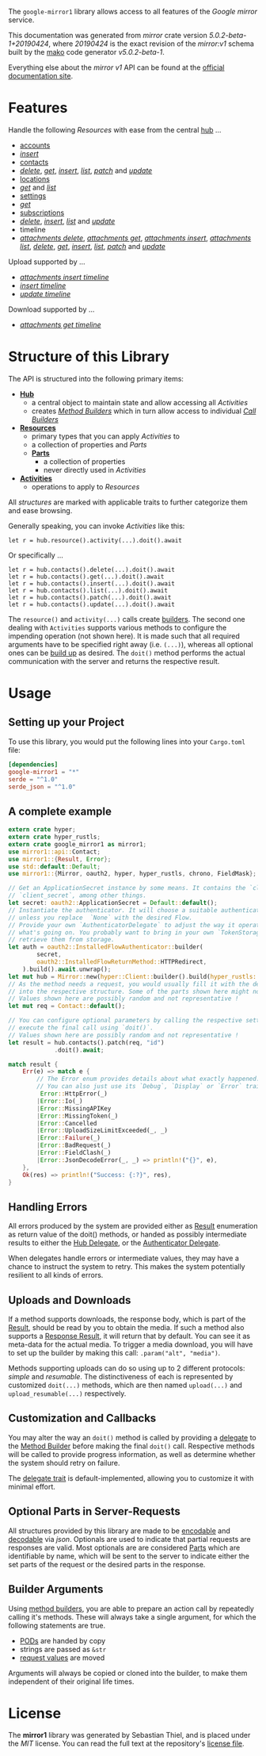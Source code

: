 <!---
DO NOT EDIT !
This file was generated automatically from 'src/generator/templates/api/README.md.mako'
DO NOT EDIT !
-->
The `google-mirror1` library allows access to all features of the *Google mirror* service.

This documentation was generated from *mirror* crate version *5.0.2-beta-1+20190424*, where *20190424* is the exact revision of the *mirror:v1* schema built by the [mako](http://www.makotemplates.org/) code generator *v5.0.2-beta-1*.

Everything else about the *mirror* *v1* API can be found at the
[official documentation site](https://developers.google.com/glass).
# Features

Handle the following *Resources* with ease from the central [hub](https://docs.rs/google-mirror1/5.0.2-beta-1+20190424/google_mirror1/Mirror) ... 

* [accounts](https://docs.rs/google-mirror1/5.0.2-beta-1+20190424/google_mirror1/api::Account)
 * [*insert*](https://docs.rs/google-mirror1/5.0.2-beta-1+20190424/google_mirror1/api::AccountInsertCall)
* [contacts](https://docs.rs/google-mirror1/5.0.2-beta-1+20190424/google_mirror1/api::Contact)
 * [*delete*](https://docs.rs/google-mirror1/5.0.2-beta-1+20190424/google_mirror1/api::ContactDeleteCall), [*get*](https://docs.rs/google-mirror1/5.0.2-beta-1+20190424/google_mirror1/api::ContactGetCall), [*insert*](https://docs.rs/google-mirror1/5.0.2-beta-1+20190424/google_mirror1/api::ContactInsertCall), [*list*](https://docs.rs/google-mirror1/5.0.2-beta-1+20190424/google_mirror1/api::ContactListCall), [*patch*](https://docs.rs/google-mirror1/5.0.2-beta-1+20190424/google_mirror1/api::ContactPatchCall) and [*update*](https://docs.rs/google-mirror1/5.0.2-beta-1+20190424/google_mirror1/api::ContactUpdateCall)
* [locations](https://docs.rs/google-mirror1/5.0.2-beta-1+20190424/google_mirror1/api::Location)
 * [*get*](https://docs.rs/google-mirror1/5.0.2-beta-1+20190424/google_mirror1/api::LocationGetCall) and [*list*](https://docs.rs/google-mirror1/5.0.2-beta-1+20190424/google_mirror1/api::LocationListCall)
* [settings](https://docs.rs/google-mirror1/5.0.2-beta-1+20190424/google_mirror1/api::Setting)
 * [*get*](https://docs.rs/google-mirror1/5.0.2-beta-1+20190424/google_mirror1/api::SettingGetCall)
* [subscriptions](https://docs.rs/google-mirror1/5.0.2-beta-1+20190424/google_mirror1/api::Subscription)
 * [*delete*](https://docs.rs/google-mirror1/5.0.2-beta-1+20190424/google_mirror1/api::SubscriptionDeleteCall), [*insert*](https://docs.rs/google-mirror1/5.0.2-beta-1+20190424/google_mirror1/api::SubscriptionInsertCall), [*list*](https://docs.rs/google-mirror1/5.0.2-beta-1+20190424/google_mirror1/api::SubscriptionListCall) and [*update*](https://docs.rs/google-mirror1/5.0.2-beta-1+20190424/google_mirror1/api::SubscriptionUpdateCall)
* timeline
 * [*attachments delete*](https://docs.rs/google-mirror1/5.0.2-beta-1+20190424/google_mirror1/api::TimelineAttachmentDeleteCall), [*attachments get*](https://docs.rs/google-mirror1/5.0.2-beta-1+20190424/google_mirror1/api::TimelineAttachmentGetCall), [*attachments insert*](https://docs.rs/google-mirror1/5.0.2-beta-1+20190424/google_mirror1/api::TimelineAttachmentInsertCall), [*attachments list*](https://docs.rs/google-mirror1/5.0.2-beta-1+20190424/google_mirror1/api::TimelineAttachmentListCall), [*delete*](https://docs.rs/google-mirror1/5.0.2-beta-1+20190424/google_mirror1/api::TimelineDeleteCall), [*get*](https://docs.rs/google-mirror1/5.0.2-beta-1+20190424/google_mirror1/api::TimelineGetCall), [*insert*](https://docs.rs/google-mirror1/5.0.2-beta-1+20190424/google_mirror1/api::TimelineInsertCall), [*list*](https://docs.rs/google-mirror1/5.0.2-beta-1+20190424/google_mirror1/api::TimelineListCall), [*patch*](https://docs.rs/google-mirror1/5.0.2-beta-1+20190424/google_mirror1/api::TimelinePatchCall) and [*update*](https://docs.rs/google-mirror1/5.0.2-beta-1+20190424/google_mirror1/api::TimelineUpdateCall)


Upload supported by ...

* [*attachments insert timeline*](https://docs.rs/google-mirror1/5.0.2-beta-1+20190424/google_mirror1/api::TimelineAttachmentInsertCall)
* [*insert timeline*](https://docs.rs/google-mirror1/5.0.2-beta-1+20190424/google_mirror1/api::TimelineInsertCall)
* [*update timeline*](https://docs.rs/google-mirror1/5.0.2-beta-1+20190424/google_mirror1/api::TimelineUpdateCall)

Download supported by ...

* [*attachments get timeline*](https://docs.rs/google-mirror1/5.0.2-beta-1+20190424/google_mirror1/api::TimelineAttachmentGetCall)



# Structure of this Library

The API is structured into the following primary items:

* **[Hub](https://docs.rs/google-mirror1/5.0.2-beta-1+20190424/google_mirror1/Mirror)**
    * a central object to maintain state and allow accessing all *Activities*
    * creates [*Method Builders*](https://docs.rs/google-mirror1/5.0.2-beta-1+20190424/google_mirror1/client::MethodsBuilder) which in turn
      allow access to individual [*Call Builders*](https://docs.rs/google-mirror1/5.0.2-beta-1+20190424/google_mirror1/client::CallBuilder)
* **[Resources](https://docs.rs/google-mirror1/5.0.2-beta-1+20190424/google_mirror1/client::Resource)**
    * primary types that you can apply *Activities* to
    * a collection of properties and *Parts*
    * **[Parts](https://docs.rs/google-mirror1/5.0.2-beta-1+20190424/google_mirror1/client::Part)**
        * a collection of properties
        * never directly used in *Activities*
* **[Activities](https://docs.rs/google-mirror1/5.0.2-beta-1+20190424/google_mirror1/client::CallBuilder)**
    * operations to apply to *Resources*

All *structures* are marked with applicable traits to further categorize them and ease browsing.

Generally speaking, you can invoke *Activities* like this:

```Rust,ignore
let r = hub.resource().activity(...).doit().await
```

Or specifically ...

```ignore
let r = hub.contacts().delete(...).doit().await
let r = hub.contacts().get(...).doit().await
let r = hub.contacts().insert(...).doit().await
let r = hub.contacts().list(...).doit().await
let r = hub.contacts().patch(...).doit().await
let r = hub.contacts().update(...).doit().await
```

The `resource()` and `activity(...)` calls create [builders][builder-pattern]. The second one dealing with `Activities` 
supports various methods to configure the impending operation (not shown here). It is made such that all required arguments have to be 
specified right away (i.e. `(...)`), whereas all optional ones can be [build up][builder-pattern] as desired.
The `doit()` method performs the actual communication with the server and returns the respective result.

# Usage

## Setting up your Project

To use this library, you would put the following lines into your `Cargo.toml` file:

```toml
[dependencies]
google-mirror1 = "*"
serde = "^1.0"
serde_json = "^1.0"
```

## A complete example

```Rust
extern crate hyper;
extern crate hyper_rustls;
extern crate google_mirror1 as mirror1;
use mirror1::api::Contact;
use mirror1::{Result, Error};
use std::default::Default;
use mirror1::{Mirror, oauth2, hyper, hyper_rustls, chrono, FieldMask};

// Get an ApplicationSecret instance by some means. It contains the `client_id` and 
// `client_secret`, among other things.
let secret: oauth2::ApplicationSecret = Default::default();
// Instantiate the authenticator. It will choose a suitable authentication flow for you, 
// unless you replace  `None` with the desired Flow.
// Provide your own `AuthenticatorDelegate` to adjust the way it operates and get feedback about 
// what's going on. You probably want to bring in your own `TokenStorage` to persist tokens and
// retrieve them from storage.
let auth = oauth2::InstalledFlowAuthenticator::builder(
        secret,
        oauth2::InstalledFlowReturnMethod::HTTPRedirect,
    ).build().await.unwrap();
let mut hub = Mirror::new(hyper::Client::builder().build(hyper_rustls::HttpsConnectorBuilder::new().with_native_roots().https_or_http().enable_http1().enable_http2().build()), auth);
// As the method needs a request, you would usually fill it with the desired information
// into the respective structure. Some of the parts shown here might not be applicable !
// Values shown here are possibly random and not representative !
let mut req = Contact::default();

// You can configure optional parameters by calling the respective setters at will, and
// execute the final call using `doit()`.
// Values shown here are possibly random and not representative !
let result = hub.contacts().patch(req, "id")
             .doit().await;

match result {
    Err(e) => match e {
        // The Error enum provides details about what exactly happened.
        // You can also just use its `Debug`, `Display` or `Error` traits
         Error::HttpError(_)
        |Error::Io(_)
        |Error::MissingAPIKey
        |Error::MissingToken(_)
        |Error::Cancelled
        |Error::UploadSizeLimitExceeded(_, _)
        |Error::Failure(_)
        |Error::BadRequest(_)
        |Error::FieldClash(_)
        |Error::JsonDecodeError(_, _) => println!("{}", e),
    },
    Ok(res) => println!("Success: {:?}", res),
}

```
## Handling Errors

All errors produced by the system are provided either as [Result](https://docs.rs/google-mirror1/5.0.2-beta-1+20190424/google_mirror1/client::Result) enumeration as return value of
the doit() methods, or handed as possibly intermediate results to either the 
[Hub Delegate](https://docs.rs/google-mirror1/5.0.2-beta-1+20190424/google_mirror1/client::Delegate), or the [Authenticator Delegate](https://docs.rs/yup-oauth2/*/yup_oauth2/trait.AuthenticatorDelegate.html).

When delegates handle errors or intermediate values, they may have a chance to instruct the system to retry. This 
makes the system potentially resilient to all kinds of errors.

## Uploads and Downloads
If a method supports downloads, the response body, which is part of the [Result](https://docs.rs/google-mirror1/5.0.2-beta-1+20190424/google_mirror1/client::Result), should be
read by you to obtain the media.
If such a method also supports a [Response Result](https://docs.rs/google-mirror1/5.0.2-beta-1+20190424/google_mirror1/client::ResponseResult), it will return that by default.
You can see it as meta-data for the actual media. To trigger a media download, you will have to set up the builder by making
this call: `.param("alt", "media")`.

Methods supporting uploads can do so using up to 2 different protocols: 
*simple* and *resumable*. The distinctiveness of each is represented by customized 
`doit(...)` methods, which are then named `upload(...)` and `upload_resumable(...)` respectively.

## Customization and Callbacks

You may alter the way an `doit()` method is called by providing a [delegate](https://docs.rs/google-mirror1/5.0.2-beta-1+20190424/google_mirror1/client::Delegate) to the 
[Method Builder](https://docs.rs/google-mirror1/5.0.2-beta-1+20190424/google_mirror1/client::CallBuilder) before making the final `doit()` call. 
Respective methods will be called to provide progress information, as well as determine whether the system should 
retry on failure.

The [delegate trait](https://docs.rs/google-mirror1/5.0.2-beta-1+20190424/google_mirror1/client::Delegate) is default-implemented, allowing you to customize it with minimal effort.

## Optional Parts in Server-Requests

All structures provided by this library are made to be [encodable](https://docs.rs/google-mirror1/5.0.2-beta-1+20190424/google_mirror1/client::RequestValue) and 
[decodable](https://docs.rs/google-mirror1/5.0.2-beta-1+20190424/google_mirror1/client::ResponseResult) via *json*. Optionals are used to indicate that partial requests are responses 
are valid.
Most optionals are are considered [Parts](https://docs.rs/google-mirror1/5.0.2-beta-1+20190424/google_mirror1/client::Part) which are identifiable by name, which will be sent to 
the server to indicate either the set parts of the request or the desired parts in the response.

## Builder Arguments

Using [method builders](https://docs.rs/google-mirror1/5.0.2-beta-1+20190424/google_mirror1/client::CallBuilder), you are able to prepare an action call by repeatedly calling it's methods.
These will always take a single argument, for which the following statements are true.

* [PODs][wiki-pod] are handed by copy
* strings are passed as `&str`
* [request values](https://docs.rs/google-mirror1/5.0.2-beta-1+20190424/google_mirror1/client::RequestValue) are moved

Arguments will always be copied or cloned into the builder, to make them independent of their original life times.

[wiki-pod]: http://en.wikipedia.org/wiki/Plain_old_data_structure
[builder-pattern]: http://en.wikipedia.org/wiki/Builder_pattern
[google-go-api]: https://github.com/google/google-api-go-client

# License
The **mirror1** library was generated by Sebastian Thiel, and is placed 
under the *MIT* license.
You can read the full text at the repository's [license file][repo-license].

[repo-license]: https://github.com/Byron/google-apis-rsblob/main/LICENSE.md


